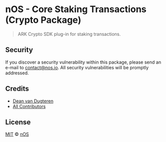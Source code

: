 # nOS - Core Staking Transactions (Crypto Package)

> ARK Crypto SDK plug-in for staking transactions.

## Security

If you discover a security vulnerability within this package, please send an e-mail to contact@nos.io. All security vulnerabilities will be promptly addressed.

## Credits

- [Dean van Dugteren](https://github.com/deanpress)
- [All Contributors](../../../../contributors)

## License

[MIT](LICENSE) © [nOS](https://nos.io)
